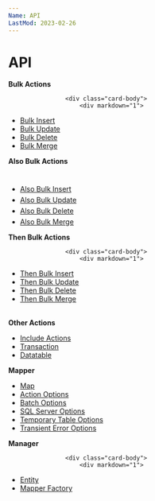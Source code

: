 ```yaml
---
Name: API
LastMod: 2023-02-26
---
```


# API

<div class="card-group">
    <div class="container">
        <div class="row">
            <div class="col-sm-4">
                <div class="card">
			        <div class="card-header">
			        	<b>Bulk Actions</b>
			        </div>
			
			        <div class="card-body">
                        <div markdown="1">

- [Bulk Insert](/bulk-insert)
- [Bulk Update](/bulk-update)
- [Bulk Delete](/bulk-delete)
- [Bulk Merge](/bulk-merge)
	                
</div>
                    </div>
                </div>
            </div>
            <div class="col-sm-4">
		        <div class="card">
		        	<div class="card-header">
		        		<b>Also Bulk Actions</b>
		        	</div>
		        	<div class="card-body">
                        <div markdown="1">

- [Also Bulk Insert](/also-bulk-insert)
- [Also Bulk Update](/also-bulk-update)
- [Also Bulk Delete](/also-bulk-delete)
- [Also Bulk Merge](/also-bulk-merge)
                
</div>
                    </div>
	    	    </div>
            </div>
            <div class="col-sm-4">
                <div class="card">
	    		    <div class="card-header">
	    		    	<b>Then Bulk Actions</b>
	    		    </div>
	    		    
	    		    <div class="card-body">
                        <div markdown="1">

- [Then Bulk Insert](/then-bulk-insert)
- [Then Bulk Update](/then-bulk-update)
- [Then Bulk Delete](/then-bulk-delete)
- [Then Bulk Merge](/then-bulk-merge)

</div>
                    </div>
    		    </div>
            </div>
        </div>
        <br>
        <div class="row">
            <div class="col-sm-4">
		        <div class="card">
		        	<div class="card-header">
		        		<b>Other Actions</b>
		        	</div>
		        	<div class="card-body">
                        <div markdown="1">

- [Include Actions](/include-actions)
- [Transaction](/transaction)
- [Datatable](/data-table)
                
</div>
                    </div>
	    	    </div>
            </div>
            <div class="col-sm-4">
		        <div class="card">
		        	<div class="card-header">
		        		<b>Mapper</b>
		        	</div>
		        	<div class="card-body">
                        <div markdown="1">

- [Map](/map)
- [Action Options](/action-options)
- [Batch Options](/batch-options)
- [SQL Server Options](/sql-server-options)
- [Temporary Table Options](/temporary-table-options)
- [Transient Error Options](/transient-error-options)
                
</div>
                    </div>
	    	    </div>
            </div>
            <div class="col-sm-4">
                <div class="card">
	    		    <div class="card-header">
	    		    	<b>Manager</b>
	    		    </div>
	    		    
	    		    <div class="card-body">
                        <div markdown="1">

- [Entity](/entity)
- [Mapper Factory](/mapper-factory)

</div>
                    </div>
    		    </div>
            </div>
        </div>
    </div>
</div>

<style>
.card-group .card-body {
	padding-top: 20px;
}

.card-group .card-body li {
	padding-top: 5px;
}
</style>